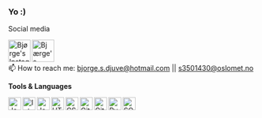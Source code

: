 ### Yo :)

Social media

<a href="https://www.instagram.com/erik_sommer/">
  <img align="left" alt="Bjørge's Instagram" width="45px" src="https://img.icons8.com/fluent/96/000000/instagram-new.png" />
</a>

<a href="https://www.linkedin.com/in/erikssommer/">
  <img align="left" alt="Bjærge's Linkedin" width="45px" src="https://img.icons8.com/fluent/96/000000/linkedin.png" />
</a>

<br /><br />

 📫 How to reach me: bjorge.s.djuve@hotmail.com || s3501430@oslomet.no

**Tools & Languages**

<a href="https://www.java.com/en/">
    <img align="left" alt="Java" width="26px" src="https://img.icons8.com/color/48/000000/java-coffee-cup-logo.png" />
</a>

<a href="https://www.jetbrains.com/idea/">
    <img align="left" alt="IntelliJ" width="26px" src="https://img.icons8.com/color/48/000000/intellij-idea.png" />
</a>
<a href="https://www.javascript.com/">
    <img align="left" alt="JavaScript" width="26px" src="https://img.icons8.com/color/48/000000/javascript.png" />
</a>
<a href="https://github.com/kumia01/final-project">
    <img align="left" alt="HTML5" width="26px" src="https://img.icons8.com/color/48/000000/html-5.png" />
</a>
<a href="https://github.com/kumia01/final-project">
    <img align="left" alt="CSS3" width="26px" src="https://img.icons8.com/color/48/000000/css3.png" />
</a>

<a href="https://github.com">
    <img align="left" alt="GitHub" width="26px" src="https://img.icons8.com/color/48/000000/github.png" />
</a>
<a href="https://git-scm.com">
    <img align="left" alt="Git" width="26px" src="https://img.icons8.com/color/48/000000/git.png" />
</a>

<a href="https://www.python.org/">
    <img align="left" alt="Pyhton" width="26px" src="https://img.icons8.com/color/48/000000/python.png" />
</a>

<a href="http://www.sqlcourse.com/intro.html">
    <img align="left" alt="SQL" width="26px" src="https://img.icons8.com/dusk/48/000000/sql.png" />
</a>



